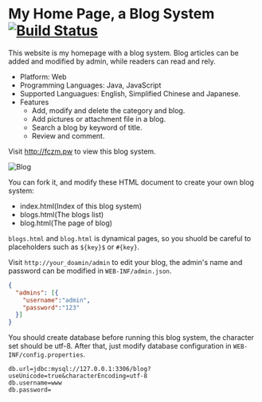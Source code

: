 # My Home Page, a Blog System [![Build Status](https://travis-ci.org/lm2343635/Blog.svg?branch=master)](https://travis-ci.org/lm2343635/Blog)

This website is my homepage with a blog system. Blog articles can be added and modified by admin, while readers can read and rely.

- Platform: Web
- Programming Languages: Java, JavaScript
- Supported Languagues: English, Simplified Chinese and Japanese.
- Features
	- Add, modify and delete the category and blog.
	- Add pictures or attachment file in a blog.
	- Search a blog by keyword of title.
	- Review and comment.

Visit http://fczm.pw to view this blog system.

![Blog](https://raw.githubusercontent.com/lm2343635/Blog/master/screenshot/blog.png)

You can fork it, and modify these HTML document to create your own blog system:

- index.html(Index of this blog system)
- blogs.html(The blogs list)
- blog.html(The page of blog)

`blogs.html` and `blog.html` is dynamical pages, so you shuold be careful to placeholders such as `${key}$` or `#{key}`.

Visit `http://your_doamin/admin` to edit your blog, the admin's name and password can be modified in `WEB-INF/admin.json`.

```json
{
  "admins": [{
    "username":"admin",
    "password":"123"
  }]
}
```
	
You should create database before running this blog system, the character set should be utf-8. After that, just modify database configuration in `WEB-INF/config.properties`.
```aidl
db.url=jdbc:mysql://127.0.0.1:3306/blog?useUnicode=true&characterEncoding=utf-8
db.username=www
db.password=
```

